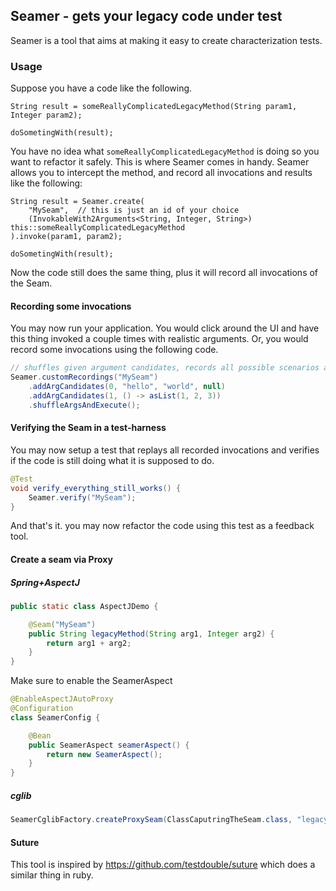 Seamer - gets your legacy code under test
----------------------------------------

Seamer is a tool that aims at making it easy to create characterization tests.

### Usage

Suppose you have a code like the following.

```
String result = someReallyComplicatedLegacyMethod(String param1, Integer param2);

doSometingWith(result);
```

You have no idea what `someReallyComplicatedLegacyMethod` is doing so you want to refactor it safely.
This is where Seamer comes in handy. 
Seamer allows you to intercept the method, and record all invocations and results like the following:

```
String result = Seamer.create(
    "MySeam",  // this is just an id of your choice
    (InvokableWith2Arguments<String, Integer, String>) this::someReallyComplicatedLegacyMethod
).invoke(param1, param2);

doSometingWith(result);
```
Now the code still does the same thing, plus it will record all invocations of the Seam.

#### Recording some invocations
You may now run your application. You would click around the UI and have this thing invoked a couple times with realistic arguments.
Or, you would record some invocations using the following code.

```java
// shuffles given argument candidates, records all possible scenarios and its results.
Seamer.customRecordings("MySeam")
    .addArgCandidates(0, "hello", "world", null)
    .addArgCandidates(1, () -> asList(1, 2, 3))
    .shuffleArgsAndExecute();
```

#### Verifying the Seam in a test-harness
You may now setup a test that replays all recorded invocations and verifies if the code is still doing what it is supposed to do.

```java
@Test
void verify_everything_still_works() {
    Seamer.verify("MySeam");
}
```

And that's it. you may now refactor the code using this test as a feedback tool.

#### Create a seam via Proxy
##### Spring+AspectJ
```java
public static class AspectJDemo {

    @Seam("MySeam")
    public String legacyMethod(String arg1, Integer arg2) {
        return arg1 + arg2;
    }
}
```
Make sure to enable the SeamerAspect 
```java
@EnableAspectJAutoProxy
@Configuration
class SeamerConfig {

    @Bean
    public SeamerAspect seamerAspect() {
        return new SeamerAspect();
    }   
}
```
##### cglib
```java
SeamerCglibFactory.createProxySeam(ClassCaputringTheSeam.class, "legacyMethod", "MySeam")
```


#### Suture
This tool is inspired by https://github.com/testdouble/suture which does a similar thing in ruby.
